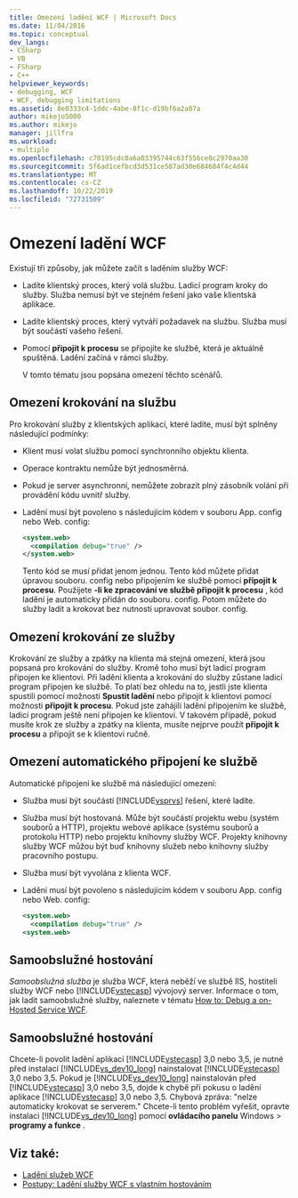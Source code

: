```yaml
---
title: Omezení ladění WCF | Microsoft Docs
ms.date: 11/04/2016
ms.topic: conceptual
dev_langs:
- CSharp
- VB
- FSharp
- C++
helpviewer_keywords:
- debugging, WCF
- WCF, debugging limitations
ms.assetid: 8e0333c4-1ddc-4abe-8f1c-d19bf6a2a07a
author: mikejo5000
ms.author: mikejo
manager: jillfra
ms.workload:
- multiple
ms.openlocfilehash: c70195cdc0a6a03395744c63f556ce8c2970aa30
ms.sourcegitcommit: 5f6ad1cefbcd3d531ce587ad30e684684f4c4d44
ms.translationtype: MT
ms.contentlocale: cs-CZ
ms.lasthandoff: 10/22/2019
ms.locfileid: "72731509"
---
```

# <a name="limitations-on-wcf-debugging"></a>Omezení ladění WCF
Existují tři způsoby, jak můžete začít s laděním služby WCF:

- Ladíte klientský proces, který volá službu. Ladicí program kroky do služby. Služba nemusí být ve stejném řešení jako vaše klientská aplikace.

- Ladíte klientský proces, který vytváří požadavek na službu. Služba musí být součástí vašeho řešení.

- Pomocí **připojit k procesu** se připojíte ke službě, která je aktuálně spuštěná. Ladění začíná v rámci služby.

  V tomto tématu jsou popsána omezení těchto scénářů.

## <a name="limitations-on-stepping-into-a-service"></a>Omezení krokování na službu
 Pro krokování služby z klientských aplikací, které ladíte, musí být splněny následující podmínky:

- Klient musí volat službu pomocí synchronního objektu klienta.

- Operace kontraktu nemůže být jednosměrná.

- Pokud je server asynchronní, nemůžete zobrazit plný zásobník volání při provádění kódu uvnitř služby.

- Ladění musí být povoleno s následujícím kódem v souboru App. config nebo Web. config:

    ```xml
    <system.web>
      <compilation debug="true" />
    </system.web>
    ```

     Tento kód se musí přidat jenom jednou. Tento kód můžete přidat úpravou souboru. config nebo připojením ke službě pomocí **připojit k procesu**. Použijete **-li ke zpracování ve službě připojit k procesu** , kód ladění je automaticky přidán do souboru. config. Potom můžete do služby ladit a krokovat bez nutnosti upravovat soubor. config.

## <a name="limitations-on-stepping-out-of-a-service"></a>Omezení krokování ze služby
 Krokování ze služby a zpátky na klienta má stejná omezení, která jsou popsaná pro krokování do služby. Kromě toho musí být ladicí program připojen ke klientovi. Při ladění klienta a krokování do služby zůstane ladicí program připojen ke službě. To platí bez ohledu na to, jestli jste klienta spustili pomocí možnosti **Spustit ladění** nebo připojit k klientovi pomocí možnosti **připojit k procesu**. Pokud jste zahájili ladění připojením ke službě, ladicí program ještě není připojen ke klientovi. V takovém případě, pokud musíte krok ze služby a zpátky na klienta, musíte nejprve použít **připojit k procesu** a připojit se k klientovi ručně.

## <a name="limitations-on-automatic-attach-to-a-service"></a>Omezení automatického připojení ke službě
 Automatické připojení ke službě má následující omezení:

- Služba musí být součástí [!INCLUDE[vsprvs](../code-quality/includes/vsprvs_md.md)] řešení, které ladíte.

- Služba musí být hostovaná. Může být součástí projektu webu (systém souborů a HTTP), projektu webové aplikace (systému souborů a protokolu HTTP) nebo projektu knihovny služby WCF. Projekty knihovny služby WCF můžou být buď knihovny služeb nebo knihovny služby pracovního postupu.

- Služba musí být vyvolána z klienta WCF.

- Ladění musí být povoleno s následujícím kódem v souboru App. config nebo Web. config:

  ```xml
  <system.web>
    <compilation debug="true" />
  <system.web>
  ```

## <a name="self-hosting"></a>Samoobslužné hostování
 *Samoobslužná služba* je služba WCF, která neběží ve službě IIS, hostiteli služby WCF nebo [!INCLUDE[vstecasp](../code-quality/includes/vstecasp_md.md)] vývojový server. Informace o tom, jak ladit samoobslužné služby, naleznete v tématu [How to: Debug a on-Hosted Service WCF](../debugger/how-to-debug-a-self-hosted-wcf-service.md).

## <a name="self-hosting"></a>Samoobslužné hostování
 Chcete-li povolit ladění aplikací [!INCLUDE[vstecasp](../code-quality/includes/vstecasp_md.md)] 3,0 nebo 3,5, je nutné před instalací [!INCLUDE[vs_dev10_long](../code-quality/includes/vs_dev10_long_md.md)] nainstalovat [!INCLUDE[vstecasp](../code-quality/includes/vstecasp_md.md)] 3,0 nebo 3,5. Pokud je [!INCLUDE[vs_dev10_long](../code-quality/includes/vs_dev10_long_md.md)] nainstalován před [!INCLUDE[vstecasp](../code-quality/includes/vstecasp_md.md)] 3,0 nebo 3,5, dojde k chybě při pokusu o ladění aplikace [!INCLUDE[vstecasp](../code-quality/includes/vstecasp_md.md)] 3,0 nebo 3,5. Chybová zpráva: "nelze automaticky krokovat se serverem." Chcete-li tento problém vyřešit, opravte instalaci [!INCLUDE[vs_dev10_long](../code-quality/includes/vs_dev10_long_md.md)] pomocí **ovládacího panelu** Windows  > **programy a funkce** .

## <a name="see-also"></a>Viz také:
- [Ladění služeb WCF](../debugger/debugging-wcf-services.md)
- [Postupy: Ladění služby WCF s vlastním hostováním](../debugger/how-to-debug-a-self-hosted-wcf-service.md)
